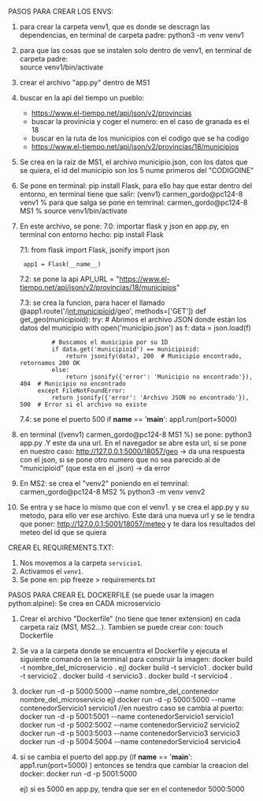 PASOS PARA CREAR LOS ENVS:

1. para crear la carpeta venv1, que es donde se descragn las dependencias, en terminal de carpeta padre:
    python3 -m venv venv1

2. para que las cosas que se instalen solo dentro de venv1, en terminal de carpeta padre:  
    source venv1/bin/activate

3. crear el archivo "app.py" dentro de MS1

4. buscar en la api del tiempo un pueblo: 
    - https://www.el-tiempo.net/api/json/v2/provincias
    - buscar la provinicia y coger el numero: en el caso de granada es el 18
    - buscar en la ruta de los municipios con el codigo que se ha codigo
    - https://www.el-tiempo.net/api/json/v2/provincias/18/municipios

5. Se crea en la raiz de MS1, el archivo municipio.json, con los datos que se quiera, el id del municipio son los 5 nume primeros del "CODIGOINE"

6. Se pone en terminal: pip install Flask, para ello hay que estar dentro del entorno, en terminal tiene que salir:
    (venv1) carmen_gordo@pc124-8 venv1 %
    para que salga se pone en temrinal: carmen_gordo@pc124-8 MS1 % source venv1/bin/activate

7. En este archivo, se pone:
    7.0: importar flask y json en app.py, en terminal con entorno hecho:
        pip install Flask
    
    7.1:
        from flask import Flask, jsonify
        import json

        app1 = Flask(__name__)

    7.2: se pone la api
        API_URL = "https://www.el-tiempo.net/api/json/v2/provincias/18/municipios"

    7.3: se crea la funcion, para hacer el llamado
        @app1.route('/<int:municipioid>/geo', methods=['GET'])
        def get_geo(municipioid):
            try:
                # Abrimos el archivo JSON donde están los datos del municipio
                with open('municipio.json') as f:
                    data = json.load(f)

                # Buscamos el municipio por su ID
                if data.get('municipioid') == municipioid:
                    return jsonify(data), 200  # Municipio encontrado, retornamos 200 OK
                else:
                    return jsonify({'error': 'Municipio no encontrado'}), 404  # Municipio no encontrado
            except FileNotFoundError:
                return jsonify({'error': 'Archivo JSON no encontrado'}), 500  # Error si el archivo no existe

    7.4: se pone el puerto 500
        if __name__ == '__main__':
            app1.run(port=5000)

8. en terminal ((venv1) carmen_gordo@pc124-8 MS1 %) se pone: python3 app.py .Y este da una url. 
En el navegador se abre esta url, si se pone en nuestro caso: http://127.0.0.1:5000/18057/geo -> da una respuesta con el json, si se pone otro numero que 
no sea parecido al de "municipioid" (que esta en el .json) -> da error

9. En MS2: se crea el "venv2" poniendo en el temrinal: carmen_gordo@pc124-8 MS2 % python3 -m venv venv2

10. Se entra y se hace lo mismo que con el venv1. y se crea el app.py y su metodo, para ello ver ese archivo.
Este dará una nueva url y se le tendra que poner: http://127.0.0.1:5001/18057/meteo y te dara los resultados del meteo del
id que se quiera



CREAR EL REQUIREMENTS.TXT:
1. Nos movemos a la carpeta `servicio1`.
2. Activamos el `venv1`.
3. Se pone en: 
    pip freeze > requirements.txt



PASOS PARA CREAR EL DOCKERFILE (se puede usar la imagen python:alpine):
Se crea en CADA microservicio

1. Crear el archivo "Dockerfile" (no tiene que tener extension) en cada carpeta raiz (MS1, MS2...). Tambien se puede crear con: 
    touch Dockerfile

2. Se va a la carpeta donde se encuentra el Dockerfile y ejecuta el siguiente comando en la terminal para construir la imagen:
    docker build -t nombre_del_microservicio .
    ej) docker build -t servicio1 .
        docker build -t servicio2 .
        docker build -t servicio3 .
        docker build -t servicio4 .

3. 
    docker run -d -p 5000:5000 --name nombre_del_contenedor nombre_del_microservicio
    ej) docker run -d -p 5000:5000 --name contenedorServicio1 servicio1
    //en nuestro caso se cambia al puerto: 
        docker run -d -p 5001:5001 --name contenedorServicio1 servicio1
        docker run -d -p 5002:5002 --name contenedorServicio2 servicio2
        docker run -d -p 5003:5003 --name contenedorServicio3 servicio3
        docker run -d -p 5004:5004 --name contenedorServicio4 servicio4

4. si se cambia el puerto del app.py (if __name__ == '__main__': app1.run(port=5000) ) entonces se tendra que cambiar la creacion del docker: docker run -d -p 5001:5000

    ej) si es 5000 en app.py, tendra que ser en el contenedor 5000:5000


